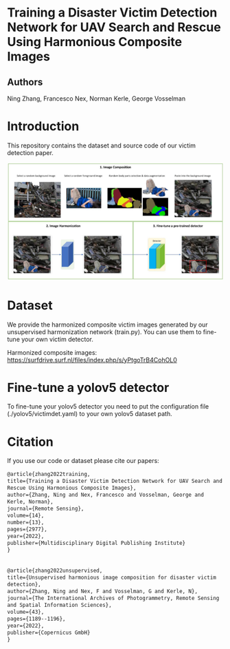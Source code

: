 # Training a Disaster Victim Detection Network for UAV Search and Rescue Using Harmonious Composite Images

## Authors
  Ning Zhang, Francesco Nex, Norman Kerle, George Vosselman
  
# Introduction
This repository contains the dataset and source code of our victim detection paper.

![pipeline](pic/pipeline.jpg)

# Dataset
We provide the harmonized composite victim images generated by our unsupervised harmonization network (train.py). You can use them to fine-tune your own victim detector.

Harmonized composite images: https://surfdrive.surf.nl/files/index.php/s/yPtgoTrB4CohOL0

# Fine-tune a yolov5 detector
To fine-tune your yolov5 detector you need to put the configuration file (./yolov5/victimdet.yaml) to your own yolov5 dataset path.

# Citation
If you use our code or dataset please cite our papers:
	
	@article{zhang2022training,
    title={Training a Disaster Victim Detection Network for UAV Search and Rescue Using Harmonious Composite Images},
    author={Zhang, Ning and Nex, Francesco and Vosselman, George and Kerle, Norman},
    journal={Remote Sensing},
    volume={14},
    number={13},
    pages={2977},
    year={2022},
    publisher={Multidisciplinary Digital Publishing Institute}
    }
    
	
	@article{zhang2022unsupervised,
    title={Unsupervised harmonious image composition for disaster victim detection},
    author={Zhang, Ning and Nex, F and Vosselman, G and Kerle, N},
    journal={The International Archives of Photogrammetry, Remote Sensing and Spatial Information Sciences},
    volume={43},
    pages={1189--1196},
    year={2022},
    publisher={Copernicus GmbH}
    }